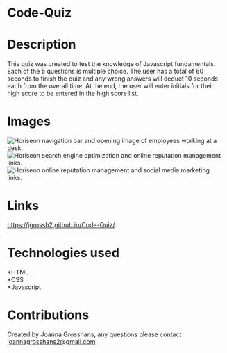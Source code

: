 # Code-Quiz

# Description
This quiz was created to test the knowledge of Javascript fundamentals. Each of the 5 questions is multiple choice. The user has a total of 60 seconds to finish the quiz and any wrong answers will deduct 10 seconds each from the overall time. At the end, the user will enter initials for their high score to be entered in the high score list. 


# Images 
![Horiseon navigation bar and opening image of employees working at a desk.](./assets/images/webpage-image.png)<br>
![Horiseon search engine optimization and online reputation management links.](./assets/images/webpage-image-2.png) <br>
![Horiseon online reputation management and social media marketing links.](./assets/images/webpage-image-3.png)



# Links
 https://jgrossh2.github.io/Code-Quiz/.


# Technologies used
 *HTML <br>
 *CSS <br>
 *Javascript

 # Contributions
 Created by Joanna Grosshans, any questions please contact <joannagrosshans2@gmail.com>

